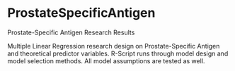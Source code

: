 # ProstateSpecificAntigen
Prostate-Specific Antigen Research Results

Multiple Linear Regression research design on Prostate-Specific Antigen and theoretical predictor variables. R-Script runs through model design and model selection methods. All model assumptions are tested as well. 

